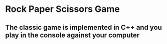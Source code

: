 # Rock Paper Scissors Game

## The classic game is implemented in C++ and you play in the console against your computer
